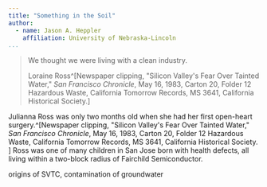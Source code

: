 ```yaml
---
title: "Something in the Soil"
author:
  - name: Jason A. Heppler
    affiliation: University of Nebraska-Lincoln
...
```



> We thought we were living with a clean industry.
> 
> Loraine Ross^[Newspaper clipping, "Silicon Valley's Fear Over Tainted Water," *San Francisco Chronicle*, May 16, 1983, Carton 20, Folder 12 Hazardous Waste, California Tomorrow Records, MS 3641, California Historical Society.] 

Julianna Ross was only two months old when she had her first open-heart 
surgery.^[Newspaper clipping, "Silicon Valley's Fear Over Tainted Water," *San 
Francisco Chronicle*, May 16, 1983, Carton 20, Folder 12 Hazardous Waste, 
California Tomorrow Records, MS 3641, California Historical Society.  ] Ross 
was one of many children in San Jose born with health defects, all living 
within a two-block radius of Fairchild Semiconductor.

origins of SVTC, contamination of groundwater 
